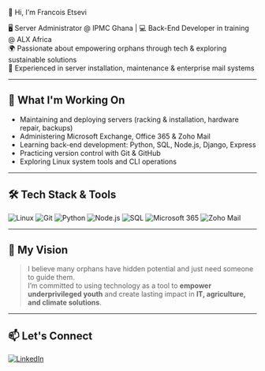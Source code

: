 👋 Hi, I'm Francois Etsevi

🖥️ Server Administrator @ IPMC Ghana | 💻 Back-End Developer in training @ ALX Africa  
🌍 Passionate about empowering orphans through tech & exploring sustainable solutions  
📡 Experienced in server installation, maintenance & enterprise mail systems  

---

## 🚀 What I'm Working On

- Maintaining and deploying servers (racking & installation, hardware repair, backups)
- Administering Microsoft Exchange, Office 365 & Zoho Mail
- Learning back-end development: Python, SQL, Node.js, Django, Express
- Practicing version control with Git & GitHub  
- Exploring Linux system tools and CLI operations

---

## 🛠️ Tech Stack & Tools

![Linux](https://img.shields.io/badge/-Linux-FCC624?style=flat&logo=linux&logoColor=black)
![Git](https://img.shields.io/badge/-Git-F05032?style=flat&logo=git&logoColor=white)
![Python](https://img.shields.io/badge/-Python-3776AB?style=flat&logo=python&logoColor=white)
![Node.js](https://img.shields.io/badge/-Node.js-339933?style=flat&logo=node.js&logoColor=white)
![SQL](https://img.shields.io/badge/-SQL-4479A1?style=flat&logo=postgresql&logoColor=white)
![Microsoft 365](https://img.shields.io/badge/-Microsoft_365-D83B01?style=flat&logo=microsoft&logoColor=white)
![Zoho Mail](https://img.shields.io/badge/-Zoho_Mail-E95420?style=flat&logo=zoho&logoColor=white)

---

## 🌱 My Vision

> I believe many orphans have hidden potential and just need someone to guide them.  
> I’m committed to using technology as a tool to **empower underprivileged youth** and create lasting impact in **IT, agriculture, and climate solutions**.

---

## 📫 Let's Connect

[![LinkedIn](https://img.shields.io/badge/-LinkedIn-0077B5?style=flat&logo=linkedin&logoColor=white)](https://linkedin.com/in/etsèvi-françois-705164355)
